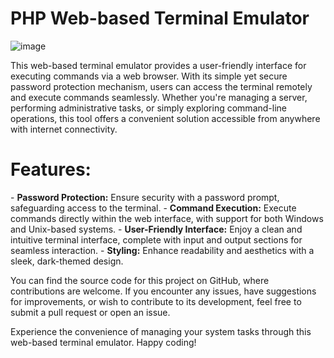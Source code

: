 # PHP Web-based Terminal Emulator 
![image](https://github.com/Javelinblog/Web-based-Terminal-Emulator/assets/155771659/c86a0183-e027-4cba-a99e-ff0a4b3c3a49)

This web-based terminal emulator provides a user-friendly interface for executing commands via a web browser. With its simple yet secure password protection mechanism, users can access the terminal remotely and execute commands seamlessly. Whether you're managing a server, performing administrative tasks, or simply exploring command-line operations, this tool offers a convenient solution accessible from anywhere with internet connectivity.

# Features: 

\- **Password Protection:** Ensure security with a password prompt, safeguarding access to the terminal.
\- **Command Execution:** Execute commands directly within the web interface, with support for both Windows and Unix-based systems.
\- **User-Friendly Interface:** Enjoy a clean and intuitive terminal interface, complete with input and output sections for seamless interaction.
\- **Styling:** Enhance readability and aesthetics with a sleek, dark-themed design.

You can find the source code for this project on GitHub, where contributions are welcome. If you encounter any issues, have suggestions for improvements, or wish to contribute to its development, feel free to submit a pull request or open an issue.


Experience the convenience of managing your system tasks through this web-based terminal emulator. Happy coding!
